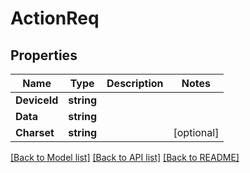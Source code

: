 # ActionReq

## Properties

Name | Type | Description | Notes
------------ | ------------- | ------------- | -------------
**DeviceId** | **string** |  | 
**Data** | **string** |  | 
**Charset** | **string** |  | [optional] 

[[Back to Model list]](../README.md#documentation-for-models) [[Back to API list]](../README.md#documentation-for-api-endpoints) [[Back to README]](../README.md)


